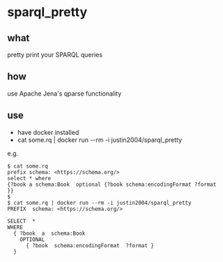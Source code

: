 # sparql_pretty

## what 
pretty print your SPARQL queries

## how
use Apache Jena's qparse functionality

## use
- have docker installed
- cat some.rq | docker run --rm -i justin2004/sparql_pretty

e.g.
```
$ cat some.rq
prefix schema: <https://schema.org/>
select * where
{?book a schema:Book  optional {?book schema:encodingFormat ?format  }}
$
$ cat some.rq | docker run --rm -i justin2004/sparql_pretty
PREFIX  schema: <https://schema.org/>

SELECT  *
WHERE
  { ?book  a  schema:Book
    OPTIONAL
      { ?book  schema:encodingFormat  ?format }
  }

```
